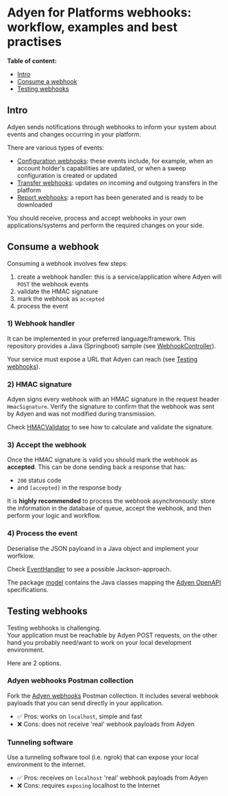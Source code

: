 # Adyen for Platforms webhooks: workflow, examples and best practises

**Table of content:**
- [Intro](#intro)
- [Consume a webhook](#consume-a-webhook)
- [Testing webhooks](#testing-webhooks)

## Intro

Adyen sends notifications through webhooks to inform your system about events and changes occurring in your platform.

There are various types of events:
* [Configuration webhooks](https://docs.adyen.com/api-explorer/balanceplatform-webhooks/1/overview): these events include, 
for example, when an account holder's capabilities are updated, or when a sweep configuration is created or updated
* [Transfer webhooks](https://docs.adyen.com/api-explorer/transfer-webhooks/3/overview): updates on incoming and outgoing transfers in the platform
* [Report webhooks](https://docs.adyen.com/api-explorer/report-webhooks/1/overview): a report has been generated and is ready to be downloaded

You should receive, process and accept webhooks in your own applications/systems and perform the required changes on
your side.

## Consume a webhook

Consuming a webhook involves few steps:
1. create a webhook handler: this is a service/application where Adyen will `POST` the webhook events
2. validate the HMAC signature
3. mark the webhook as `accepted`
4. process the event

### 1) Webhook handler

It can be implemented in your preferred language/framework. This repository provides a Java (Springboot) sample 
(see [WebhookController](src/main/java/com/adyen/examples/controller/WebhookController.java)).

Your service must expose a URL that Adyen can reach (see [Testing webhooks](#testing-webhooks)).

### 2) HMAC signature

Adyen signs every webhook with an HMAC signature in the request header `HmacSignature`. 
Verify the signature to confirm that the webhook was sent by Adyen and was not modified during transmission.

Check [HMACValidator](src/main/java/com/adyen/examples/util/HMACValidator.java) to see how to calculate and validate the signature.

### 3) Accept the webhook

Once the HMAC signature is valid you should mark the webhook as **accepted**. This can be done sending back a response that has:
* `200` status code
* and `[accepted]` in the response body

It is **highly recommended** to process the webhook asynchronously: store the information in the database of queue, accept
the webhook, and then perform your logic and workflow.

### 4) Process the event

Deserialise the JSON payloand in a Java object and implement your worfklow.

Check [EventHandler](src/main/java/com/adyen/examples/util/EventHandler.java) to see a possible Jackson-approach.

The package [model](src/main/java/com/adyen/examples/model) contains the Java classes mapping the [Adyen OpenAPI](https://github.com/Adyen/adyen-openapi) specifications.

## Testing webhooks

Testing webhooks is challenging.   
Your application must be reachable by Adyen POST requests, on the other hand you probably
need/want to work on your local development environment.

Here are 2 options.

### Adyen webhooks Postman collection

Fork the [Adyen webhooks](https://www.postman.com/adyendev/workspace/adyen-webhooks/collection/25716737-fc09efa0-5a7e-4611-ac48-9900946393b0) Postman collection.
It includes several webhook payloads that you can send directly in your application.
- ✅ Pros: works on `localhost`, simple and fast
- ❌ Cons: does not receive 'real' webhook payloads from Adyen

### Tunneling software

Use a tunneling software tool (i.e. ngrok) that can expose your local environment to the internet.

- ✅ Pros: receives on `localhost` 'real' webhook payloads from Adyen
- ❌ Cons: requires `exposing` localhost to the Internet
